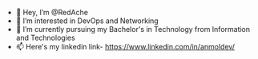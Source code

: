 - 👋 Hey, I’m @RedAche
- 👀 I’m interested in DevOps and Networking
- 🌱 I’m currently pursuing my Bachelor's in Technology from Information and Technologies
- 📫 Here's my linkedin link- https://www.linkedin.com/in/anmoldev/

